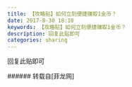 ```yaml
---
title: 【攻略贴】如何立刻便捷赚取1金币？
date: 2017-8-30 18:10
keywords: 【攻略贴】如何立刻便捷赚取1金币？
description: 回复此贴即可
categories: sharing
---
```

<td class="t_f" id="postmessage_866032">

回复此贴即可<img alt="" border="0" onclick="" onmouseover="" smilieid="1" src="static/image/smiley/default/smile.gif"/><br/>
</td>
###### 转载自[菲龙网]